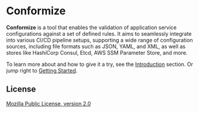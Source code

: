 # Conformize

**Conformize** is a tool that enables the validation of application service configurations against a set of defined rules. It aims to seamlessly integrate into various CI/CD pipeline setups, supporting a wide range of configuration sources, including file formats such as JSON, YAML, and XML, as well as stores like HashiCorp Consul, Etcd, AWS SSM Parameter Store, and more.

To learn more about and how to give it a try, see the [Introduction](./docs/introduction.md) section.
Or jump right to [Getting Started](./docs/getting_started/getting_started.md).

## License

[Mozilla Public License, version 2.0](./LICENSE.md)
